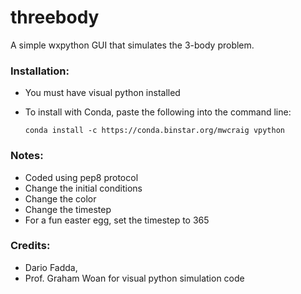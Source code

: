 # threebody
A simple wxpython GUI that simulates the 3-body problem.

### Installation:
- You must have visual python installed
- To install with Conda, paste the following into the command line:

  ```conda install -c https://conda.binstar.org/mwcraig vpython```


### Notes:
- Coded using pep8 protocol
- Change the initial conditions 
- Change the color
- Change the timestep
- For a fun easter egg, set the timestep to 365


### Credits:
  - Dario Fadda, 
  - Prof. Graham Woan for visual python simulation code
